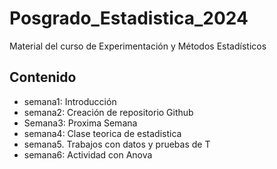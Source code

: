 # Posgrado_Estadistica_2024
Material del curso de Experimentación y Métodos Estadísticos 
## Contenido 
+ semana1: Introducción
+ semana2: Creación de repositorio Github
+ Semana3: Proxima Semana
+ semana4: Clase teorica de estadistica
+ semana5. Trabajos con datos y pruebas de T 
+ semana6: Actividad con Anova 